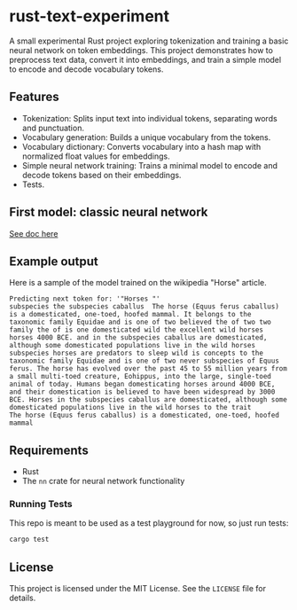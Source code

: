 # rust-text-experiment

A small experimental Rust project exploring tokenization and training a basic neural network on token embeddings. This project demonstrates how to preprocess text data, convert it into embeddings, and train a simple model to encode and decode vocabulary tokens.

## Features

- Tokenization: Splits input text into individual tokens, separating words and punctuation.
- Vocabulary generation: Builds a unique vocabulary from the tokens.
- Vocabulary dictionary: Converts vocabulary into a hash map with normalized float values for embeddings.
- Simple neural network training: Trains a minimal model to encode and decode tokens based on their embeddings.
- Tests.

## First model: classic neural network

[See doc here](./docs/simple_predictor.md)

## Example output

Here is a sample of the model trained on the wikipedia "Horse" article.

```
Predicting next token for: '"Horses "'
subspecies the subspecies caballus  The horse (Equus ferus caballus) is a domesticated, one-toed, hoofed mammal. It belongs to the taxonomic family Equidae and is one of two believed the of two two family the of is one domesticated wild the excellent wild horses horses 4000 BCE. and in the subspecies caballus are domesticated, although some domesticated populations live in the wild horses subspecies horses are predators to sleep wild is concepts to the taxonomic family Equidae and is one of two never subspecies of Equus ferus. The horse has evolved over the past 45 to 55 million years from a small multi-toed creature, Eohippus, into the large, single-toed animal of today. Humans began domesticating horses around 4000 BCE, and their domestication is believed to have been widespread by 3000 BCE. Horses in the subspecies caballus are domesticated, although some domesticated populations live in the wild horses to the trait        The horse (Equus ferus caballus) is a domesticated, one-toed, hoofed mammal
```

## Requirements

- Rust
- The `nn` crate for neural network functionality

### Running Tests

This repo is meant to be used as a test playground for now, so just run tests:

```bash
cargo test
```

## License

This project is licensed under the MIT License. See the `LICENSE` file for details.
